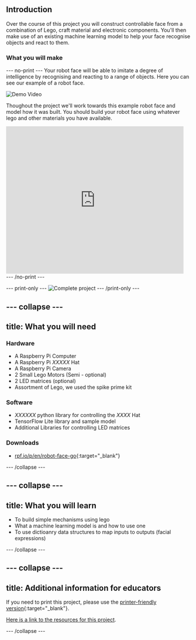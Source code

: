 ## Introduction

Over the course of this project you will construct controllable face from a combination of Lego, craft material and electronic components. You'll then make use of an existing machine learning model to help your face recognise objects and react to them. 

### What you will make

--- no-print ---
Your robot face will be able to imitate a degree of intelligence by recognising and reacting to a range of objects. Here you can see our example of a robot face.

![Demo Video](https://toppng.com/uploads/preview/youtube-frame-youtube-115632313738m78qtckwq.png)

Thoughout the project we'll work towards this example robot face and model how it was built. You should build your robot face using whatever lego and other materials you have available.

<div class="scratch-preview">
  <iframe allowtransparency="true" width="485" height="402" src="https://scratch.mit.edu/projects/embed/160619869/?autostart=false" frameborder="0"></iframe>
</div>
--- /no-print ---

--- print-only ---
![Complete project](images/showcase_static.png)
--- /print-only ---

--- collapse ---
---
title: What you will need
---
### Hardware

+ A Raspberry Pi Computer
+ A Raspberry Pi *XXXXX* Hat
+ A Raspberry Pi Camera
+ 2 Small Lego Motors (Semi - optional)
+ 2 LED matrices (optional)
+ Assortment of Lego, we used the spike prime kit

### Software

+ *XXXXXX* python library for controlling the *XXXX* Hat
+ TensorFlow Lite library and sample model
+ Additional Libraries for controlling LED matrices

### Downloads

+ [rpf.io/p/en/robot-face-go](http://rpf.io/p/en/project-name-go){:target="_blank"}

--- /collapse ---

--- collapse ---
---
title: What you will learn
---

+ To build simple mechanisms using lego
+ What a machine learning model is and how to use one
+ To use dictioanry data structures to map inputs to outputs (facial expressions)

--- /collapse ---

--- collapse ---
---
title: Additional information for educators
---

If you need to print this project, please use the [printer-friendly version](https://projects.raspberrypi.org/en/projects/robot-face/print){:target="_blank"}.

[Here is a link to the resources for this project](http://rpf.io/robot-face-go).

--- /collapse ---
